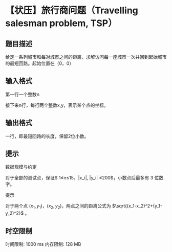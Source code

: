 # 【状压】旅行商问题（Travelling salesman problem, TSP）

## 题目描述

给定一系列城市和每对城市之间的距离，求解访问每一座城市一次并回到起始城市的最短回路。起始位置在（0，0）

## 输入格式

第一行一个整数n

接下来n行，每行两个整数x,y，表示某个点的坐标。

## 输出格式

一行，即最短回路的长度，保留2位小数。

## 提示

数据规模与约定

对于全部的测试点，保证$ 1≤n≤15，|x_i|, |y_i| ≤200$，小数点后最多有 3 位数字。

提示

对于两个点 $(x_1,y_1)，(x_2, y_2)$，两点之间的距离公式为 $\sqrt{(x_1-x_2)^2+(y_1-y_2)^2}$  。

## 时空限制

时间限制: 1000 ms
内存限制: 128 MB
